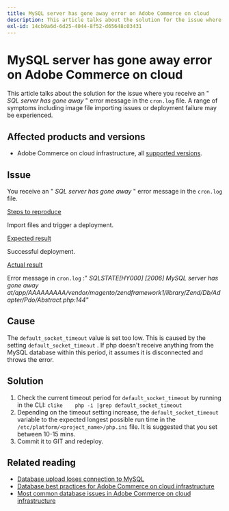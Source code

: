 ```yaml
---
title: MySQL server has gone away​ error on Adobe Commerce on cloud
description: This article talks about the solution for the issue where you receive an " *SQL server has gone away* " error message in the `cron.log` file. A range of symptoms including image file importing issues or deployment failure may be experienced.
exl-id: 14cb9a6d-6d25-4044-8f52-d65648c03431
---
```

# MySQL server has gone away​ error on Adobe Commerce on cloud

This article talks about the solution for the issue where you receive an " *SQL server has gone away* " error message in the `cron.log` file. A range of symptoms including image file importing issues or deployment failure may be experienced.

## Affected products and versions

* Adobe Commerce on cloud infrastructure, all [supported versions](https://magento.com/sites/default/files/magento-software-lifecycle-policy.pdf).

## Issue

You receive an " *SQL server has gone away* " error message in the `cron.log` file.

 <u>Steps to reproduce</u>

Import files and trigger a deployment.

 <u>Expected result</u>

Successful deployment.

 <u>Actual result</u>

Error message in `cron.log` :" *SQLSTATE\[HY000\] \[2006\] MySQL server has gone away at/app/AAAAAAAAA/vendor/magento/zendframework1/library/Zend/Db/Adapter/Pdo/Abstract.php:144"*

## Cause

The `default_socket_timeout` value is set too low. This is caused by the setting `default_socket_timeout` . If php doesn't receive anything from the MySQL database within this period, it assumes it is disconnected and throws the error.

## Solution

1. Check the current timeout period for `default_socket_timeout` by running in the CLI:    ```clike    php -i |grep default_socket_timeout    ```
1. Depending on the timeout setting increase, the `default_socket_timeout` variable to the expected longest possible run time in the `/etc/platform/<project_name>/php.ini` file. It is suggested that you set between 10-15 mins.
1. Commit it to GIT and redeploy.

## Related reading

* [Database upload loses connection to MySQL](https://support.magento.com/hc/en-us/articles/360037591172)
* [Database best practices for Adobe Commerce on cloud infrastructure](https://experienceleague.adobe.com/docs/commerce-operations/implementation-playbook/best-practices/planning/database-on-cloud.html)
* [Most common database issues in Adobe Commerce on cloud infrastructure](https://experienceleague.adobe.com/docs/commerce-operations/implementation-playbook/best-practices/maintenance/resolve-database-performance-issues.html)
